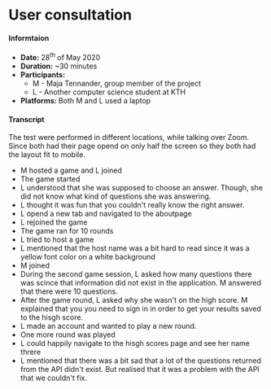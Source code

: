 # User consultation
#### Informtaion
- **Date:** 28<sup>th</sup> of May 2020
- **Duration:** ~30 minutes <br>
- **Participants:**
  - M - Maja Tennander, group member of the project
  - L - Another computer science student at KTH
- **Platforms:** Both M and L used a laptop

#### Transcript
The test were performed in different locations, while talking over Zoom. Since both had their page opend on only half the screen so they both had the layout fit to mobile.

- M hosted a game and L joined
- The game started
- L understood that she was supposed to choose an answer. Though, she did not know what kind of questions she was answering.
- L thought it was fun that you couldn't really know the right answer.
- L opend a new tab and navigated to the aboutpage
- L rejoined the game
- The game ran for 10 rounds
- L tried to host a game
- L mentioned that the host name was a bit hard to read since it was a yellow font color on a white background
- M joined
- During the second game session, L asked how many questions there was scince that information did not exist in the application. M answered that there were 10 questions.
- After the game round, L asked why she wasn't on the high score. M explained that you you need to sign in in order to get your results saved to the hisgh score.
- L made an account and wanted to play a new round.
- One more round was played
- L could happily navigate to the hisgh scores page and see her name threre
- L mentioned that there was a bit sad that a lot of the questions returned from the API didn't exist. But realised that it was a problem with the API that we couldn't fix.
